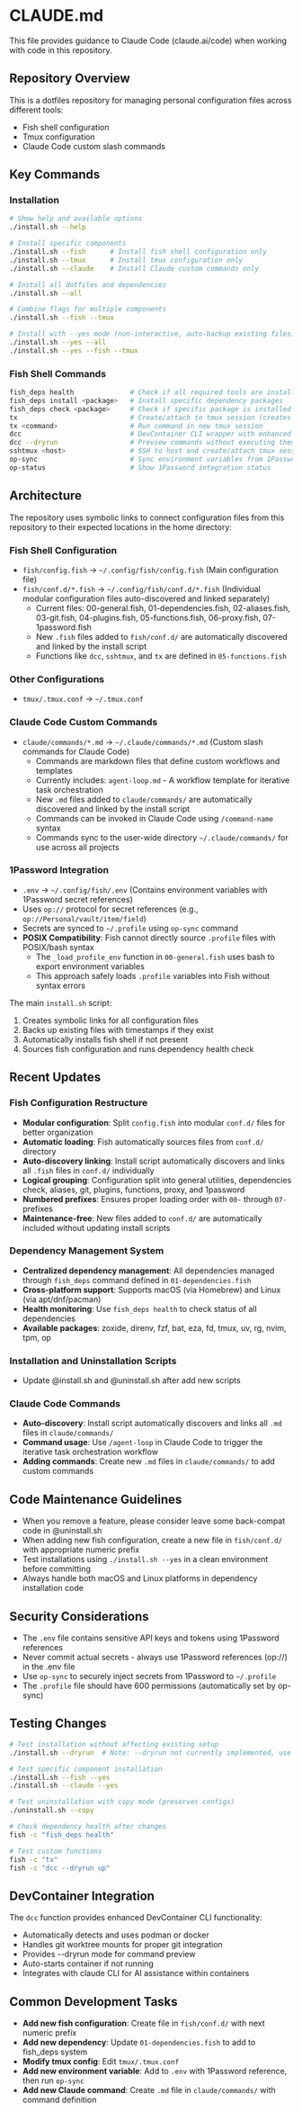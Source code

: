 # CLAUDE.md

This file provides guidance to Claude Code (claude.ai/code) when working with code in this repository.

## Repository Overview

This is a dotfiles repository for managing personal configuration files across different tools:
- Fish shell configuration
- Tmux configuration
- Claude Code custom slash commands

## Key Commands

### Installation
```bash
# Show help and available options
./install.sh --help

# Install specific components
./install.sh --fish      # Install fish shell configuration only
./install.sh --tmux      # Install tmux configuration only
./install.sh --claude    # Install Claude custom commands only

# Install all dotfiles and dependencies
./install.sh --all

# Combine flags for multiple components
./install.sh --fish --tmux

# Install with --yes mode (non-interactive, auto-backup existing files)
./install.sh --yes --all
./install.sh --yes --fish --tmux
```

### Fish Shell Commands
```bash
fish_deps health              # Check if all required tools are installed
fish_deps install <package>   # Install specific dependency packages
fish_deps check <package>     # Check if specific package is installed
tx                            # Create/attach to tmux session (creates session named after current directory if no args)
tx <command>                  # Run command in new tmux session
dcc                           # DevContainer CLI wrapper with enhanced features (defined in fish/conf.d/05-functions.fish)
dcc --dryrun                  # Preview commands without executing them
sshtmux <host>                # SSH to host and create/attach tmux session with timestamp
op-sync                       # Sync environment variables from 1Password to ~/.profile
op-status                     # Show 1Password integration status
```

## Architecture

The repository uses symbolic links to connect configuration files from this repository to their expected locations in the home directory:

### Fish Shell Configuration
- `fish/config.fish` → `~/.config/fish/config.fish` (Main configuration file)
- `fish/conf.d/*.fish` → `~/.config/fish/conf.d/*.fish` (Individual modular configuration files auto-discovered and linked separately)
  - Current files: 00-general.fish, 01-dependencies.fish, 02-aliases.fish, 03-git.fish, 04-plugins.fish, 05-functions.fish, 06-proxy.fish, 07-1password.fish
  - New `.fish` files added to `fish/conf.d/` are automatically discovered and linked by the install script
  - Functions like `dcc`, `sshtmux`, and `tx` are defined in `05-functions.fish`

### Other Configurations
- `tmux/.tmux.conf` → `~/.tmux.conf`

### Claude Code Custom Commands
- `claude/commands/*.md` → `~/.claude/commands/*.md` (Custom slash commands for Claude Code)
  - Commands are markdown files that define custom workflows and templates
  - Currently includes: `agent-loop.md` - A workflow template for iterative task orchestration
  - New `.md` files added to `claude/commands/` are automatically discovered and linked by the install script
  - Commands can be invoked in Claude Code using `/command-name` syntax
  - Commands sync to the user-wide directory `~/.claude/commands/` for use across all projects

### 1Password Integration
- `.env` → `~/.config/fish/.env` (Contains environment variables with 1Password secret references)
- Uses `op://` protocol for secret references (e.g., `op://Personal/vault/item/field`)
- Secrets are synced to `~/.profile` using `op-sync` command
- **POSIX Compatibility**: Fish cannot directly source `.profile` files with POSIX/bash syntax
  - The `_load_profile_env` function in `00-general.fish` uses bash to export environment variables
  - This approach safely loads `.profile` variables into Fish without syntax errors

The main `install.sh` script:
1. Creates symbolic links for all configuration files
2. Backs up existing files with timestamps if they exist
3. Automatically installs fish shell if not present
4. Sources fish configuration and runs dependency health check

## Recent Updates

### Fish Configuration Restructure
- **Modular configuration**: Split `config.fish` into modular `conf.d/` files for better organization
- **Automatic loading**: Fish automatically sources files from `conf.d/` directory
- **Auto-discovery linking**: Install script automatically discovers and links all `.fish` files in `conf.d/` individually
- **Logical grouping**: Configuration split into general utilities, dependencies check, aliases, git, plugins, functions, proxy, and 1password
- **Numbered prefixes**: Ensures proper loading order with `00-` through `07-` prefixes
- **Maintenance-free**: New files added to `conf.d/` are automatically included without updating install scripts

### Dependency Management System
- **Centralized dependency management**: All dependencies managed through `fish_deps` command defined in `01-dependencies.fish`
- **Cross-platform support**: Supports macOS (via Homebrew) and Linux (via apt/dnf/pacman)
- **Health monitoring**: Use `fish_deps health` to check status of all dependencies
- **Available packages**: zoxide, direnv, fzf, bat, eza, fd, tmux, uv, rg, nvim, tpm, op

### Installation and Uninstallation Scripts
- Update @install.sh and @uninstall.sh after add new scripts

### Claude Code Commands
- **Auto-discovery**: Install script automatically discovers and links all `.md` files in `claude/commands/`
- **Command usage**: Use `/agent-loop` in Claude Code to trigger the iterative task orchestration workflow
- **Adding commands**: Create new `.md` files in `claude/commands/` to add custom commands

## Code Maintenance Guidelines
- When you remove a feature, please consider leave some back-compat code in @uninstall.sh 
- When adding new fish configuration, create a new file in `fish/conf.d/` with appropriate numeric prefix
- Test installations using `./install.sh --yes` in a clean environment before committing
- Always handle both macOS and Linux platforms in dependency installation code

## Security Considerations
- The `.env` file contains sensitive API keys and tokens using 1Password references
- Never commit actual secrets - always use 1Password references (op://) in the .env file
- Use `op-sync` to securely inject secrets from 1Password to `~/.profile`
- The `.profile` file should have 600 permissions (automatically set by op-sync)

## Testing Changes
```bash
# Test installation without affecting existing setup
./install.sh --dryrun  # Note: --dryrun not currently implemented, use manual testing

# Test specific component installation
./install.sh --fish --yes
./install.sh --claude --yes

# Test uninstallation with copy mode (preserves configs)
./uninstall.sh --copy

# Check dependency health after changes
fish -c "fish_deps health"

# Test custom functions
fish -c "tx"
fish -c "dcc --dryrun up"
```

## DevContainer Integration
The `dcc` function provides enhanced DevContainer CLI functionality:
- Automatically detects and uses podman or docker
- Handles git worktree mounts for proper git integration
- Provides --dryrun mode for command preview
- Auto-starts container if not running
- Integrates with claude CLI for AI assistance within containers

## Common Development Tasks
- **Add new fish configuration**: Create file in `fish/conf.d/` with next numeric prefix
- **Add new dependency**: Update `01-dependencies.fish` to add to fish_deps system
- **Modify tmux config**: Edit `tmux/.tmux.conf`
- **Add new environment variable**: Add to `.env` with 1Password reference, then run `op-sync`
- **Add new Claude command**: Create `.md` file in `claude/commands/` with command definition